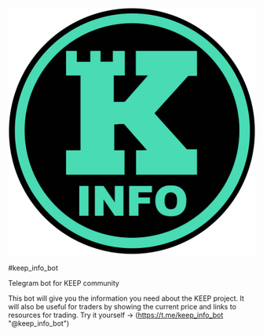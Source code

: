 
[![keep_info_bot](https://github.com/eguoli/keep_info_bot/blob/main/keep-info-bot.jpg)](https://t.me/keep_info_bot)

#keep_info_bot

Telegram bot for KEEP community

This bot will give you the information you need about the KEEP project. It will also be useful for traders by showing the current price and links to resources for trading. Try it yourself -> (https://t.me/keep_info_bot "@keep_info_bot")
